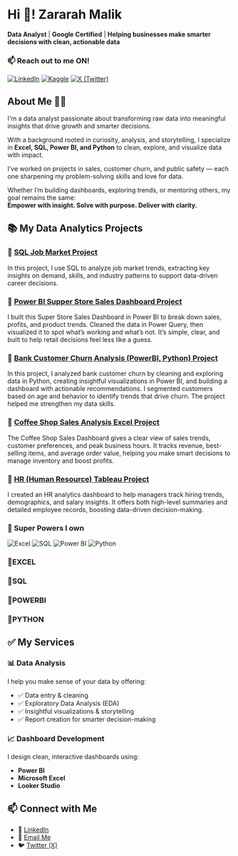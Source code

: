 # Hi 👋! Zararah Malik

**Data Analyst** | **Google Certified** | **Helping businesses make smarter decisions with clean, actionable data**  

### 📫 Reach out to me ON!

[![LinkedIn](https://img.shields.io/badge/LinkedIn-0A66C2?style=for-the-badge&logo=linkedin&logoColor=white)](https://www.linkedin.com/in/malikabuzararah)
[![Kaggle](https://img.shields.io/badge/Kaggle-20BEFF?style=for-the-badge&logo=kaggle&logoColor=white)](https://www.kaggle.com/abuzararah)
[![X (Twitter)](https://img.shields.io/badge/X-000000?style=for-the-badge&logo=twitter&logoColor=white)](https://x.com/Zararah_Malik) 

## About Me 👨‍💻  
I'm a data analyst passionate about transforming raw data into meaningful insights that drive growth and smarter decisions.  

With a background rooted in curiosity, analysis, and storytelling, I specialize in **Excel, SQL, Power BI, and Python** to clean, explore, and visualize data with impact.  

I’ve worked on projects in sales, customer churn, and public safety — each one sharpening my problem-solving skills and love for data.  

Whether I’m building dashboards, exploring trends, or mentoring others, my goal remains the same:  
**Empower with insight. Solve with purpose. Deliver with clarity.**

## 📚 My Data Analytics Projects

### 🔹 [SQL Job Market Project](https://github.com/zararah-malik/SQL_data_analysis_project)  
In this project, I use SQL to analyze job market trends, extracting key insights on demand, skills, and industry patterns to support data-driven career decisions.

### 🔹 [Power BI Supper Store Sales Dashboard Project](https://github.com/zararah-malik/Store-Sales-Dashboard)  
I built this Super Store Sales Dashboard in Power BI to break down sales, profits, and product trends. Cleaned the data in Power Query, then visualized it to spot what’s working and what’s not. It’s simple, clear, and built to help retail decisions feel less like a guess.

### 🔹 [Bank Customer Churn Analysis (PowerBI, Python) Project](https://github.com/zararah-malik/Bank-Churn-Analysis-Python-PowerBI-)  
In this project, I analyzed bank customer churn by cleaning and exploring data in Python, creating insightful visualizations in Power BI, and building a dashboard with actionable recommendations. I segmented customers based on age and behavior to identify trends that drive churn. The project helped me strengthen my data skills.

### 🔹 [Coffee Shop Sales Analysis Excel Project](https://github.com/zararah-malik/Coffee-Shop-Sales-Analysis_MS-Excel)  
The Coffee Shop Sales Dashboard gives a clear view of sales trends, customer preferences, and peak business hours. It tracks revenue, best-selling items, and average order value, helping you make smart decisions to manage inventory and boost profits.

### 🔹 [HR (Human Resource) Tableau Project](https://github.com/zararah-malik/HR-Dashboard-Tableau)  
I created an HR analytics dashboard to help managers track hiring trends, demographics, and salary insights. It offers both high-level summaries and detailed employee records, boosting data-driven decision-making.

 
### 🔧 Super Powers I own

![Excel](https://img.shields.io/badge/Excel-217346?style=for-the-badge&logo=microsoft-excel&logoColor=white)
![SQL](https://img.shields.io/badge/SQL-336791?style=for-the-badge&logo=postgresql&logoColor=white)
![Power BI](https://img.shields.io/badge/Power%20BI-F2C811?style=for-the-badge&logo=power-bi&logoColor=black)
![Python](https://img.shields.io/badge/Python-3776AB?style=for-the-badge&logo=python&logoColor=white)

### 🔹EXCEL
### 🔹SQL
### 🔹POWERBI
### 🔹PYTHON

## ✅ My Services

### 📊 Data Analysis  
I help you make sense of your data by offering:
- ✅ Data entry & cleaning  
- ✅ Exploratory Data Analysis (EDA)  
- ✅ Insightful visualizations & storytelling  
- ✅ Report creation for smarter decision-making

### 📈 Dashboard Development  
I design clean, interactive dashboards using:
- **Power BI**
- **Microsoft Excel**
- **Looker Studio**


## 📫 Connect with Me

- 🔗 [LinkedIn](https://www.linkedin.com/in/)
- 📧 [Email Me](mailto:malikabuzararah7@gmail.com)
- 🐦 [Twitter (X)](https://x.com/Zararah_Malik)



